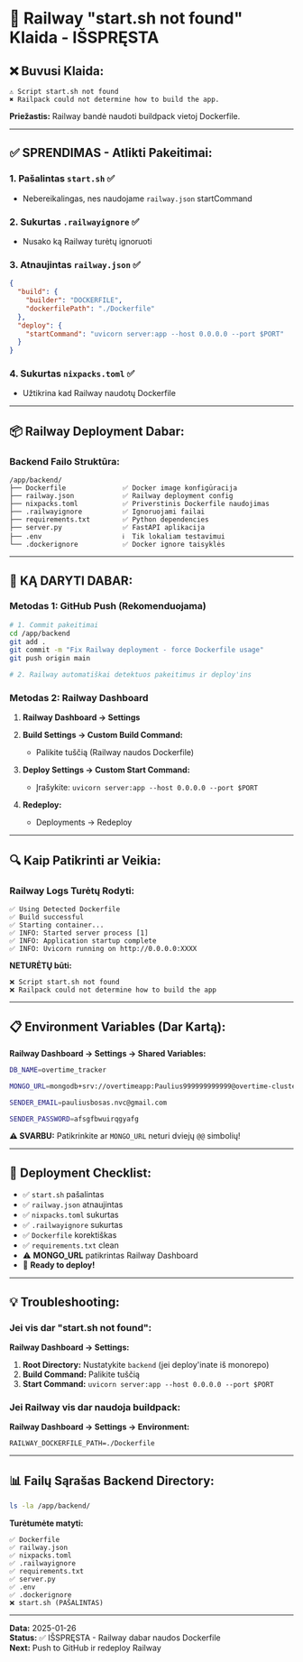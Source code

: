 # 🚨 Railway "start.sh not found" Klaida - IŠSPRĘSTA

## ❌ **Buvusi Klaida:**
```
⚠ Script start.sh not found
✖ Railpack could not determine how to build the app.
```

**Priežastis:** Railway bandė naudoti buildpack vietoj Dockerfile.

---

## ✅ **SPRENDIMAS - Atlikti Pakeitimai:**

### **1. Pašalintas `start.sh`** ✅
- Nebereikalingas, nes naudojame `railway.json` startCommand

### **2. Sukurtas `.railwayignore`** ✅
- Nusako ką Railway turėtų ignoruoti

### **3. Atnaujintas `railway.json`** ✅
```json
{
  "build": {
    "builder": "DOCKERFILE",
    "dockerfilePath": "./Dockerfile"
  },
  "deploy": {
    "startCommand": "uvicorn server:app --host 0.0.0.0 --port $PORT"
  }
}
```

### **4. Sukurtas `nixpacks.toml`** ✅
- Užtikrina kad Railway naudotų Dockerfile

---

## 📦 **Railway Deployment Dabar:**

### **Backend Failo Struktūra:**
```
/app/backend/
├── Dockerfile              ✅ Docker image konfigūracija
├── railway.json            ✅ Railway deployment config
├── nixpacks.toml           ✅ Priverstinis Dockerfile naudojimas
├── .railwayignore          ✅ Ignoruojami failai
├── requirements.txt        ✅ Python dependencies
├── server.py               ✅ FastAPI aplikacija
├── .env                    ℹ️  Tik lokaliam testavimui
└── .dockerignore           ✅ Docker ignore taisyklės
```

---

## 🚀 **KĄ DARYTI DABAR:**

### **Metodas 1: GitHub Push (Rekomenduojama)**

```bash
# 1. Commit pakeitimai
cd /app/backend
git add .
git commit -m "Fix Railway deployment - force Dockerfile usage"
git push origin main

# 2. Railway automatiškai detektuos pakeitimus ir deploy'ins
```

### **Metodas 2: Railway Dashboard**

1. **Railway Dashboard → Settings**
2. **Build Settings → Custom Build Command:**
   - Palikite tuščią (Railway naudos Dockerfile)

3. **Deploy Settings → Custom Start Command:**
   - Įrašykite: `uvicorn server:app --host 0.0.0.0 --port $PORT`

4. **Redeploy:**
   - Deployments → Redeploy

---

## 🔍 **Kaip Patikrinti ar Veikia:**

### **Railway Logs Turėtų Rodyti:**

```
✅ Using Detected Dockerfile
✅ Build successful
✅ Starting container...
✅ INFO: Started server process [1]
✅ INFO: Application startup complete
✅ INFO: Uvicorn running on http://0.0.0.0:XXXX
```

**NETURĖTŲ būti:**
```
❌ Script start.sh not found
❌ Railpack could not determine how to build the app
```

---

## 📋 **Environment Variables (Dar Kartą):**

**Railway Dashboard → Settings → Shared Variables:**

```bash
DB_NAME=overtime_tracker

MONGO_URL=mongodb+srv://overtimeapp:Paulius999999999999@overtime-cluster.ve7v5rn.mongodb.net/overtime_tracker?retryWrites=true&w=majority&appName=overtime-cluster

SENDER_EMAIL=pauliusbosas.nvc@gmail.com

SENDER_PASSWORD=afsgfbwuirqgyafg
```

**⚠️ SVARBU:** Patikrinkite ar `MONGO_URL` neturi dviejų `@@` simbolių!

---

## 🎯 **Deployment Checklist:**

- ✅ `start.sh` pašalintas
- ✅ `railway.json` atnaujintas
- ✅ `nixpacks.toml` sukurtas
- ✅ `.railwayignore` sukurtas
- ✅ `Dockerfile` korektiškas
- ✅ `requirements.txt` clean
- ⚠️ **MONGO_URL** patikrintas Railway Dashboard
- 🚀 **Ready to deploy!**

---

## 💡 **Troubleshooting:**

### **Jei vis dar "start.sh not found":**

**Railway Dashboard → Settings:**
1. **Root Directory:** Nustatykite `backend` (jei deploy'inate iš monorepo)
2. **Build Command:** Palikite tuščią
3. **Start Command:** `uvicorn server:app --host 0.0.0.0 --port $PORT`

### **Jei Railway vis dar naudoja buildpack:**

**Railway Dashboard → Settings → Environment:**
```
RAILWAY_DOCKERFILE_PATH=./Dockerfile
```

---

## 📊 **Failų Sąrašas Backend Directory:**

```bash
ls -la /app/backend/
```

**Turėtumėte matyti:**
```
✅ Dockerfile
✅ railway.json
✅ nixpacks.toml
✅ .railwayignore
✅ requirements.txt
✅ server.py
✅ .env
✅ .dockerignore
❌ start.sh (PAŠALINTAS)
```

---

**Data:** 2025-01-26  
**Status:** ✅ IŠSPRĘSTA - Railway dabar naudos Dockerfile  
**Next:** Push to GitHub ir redeploy Railway
